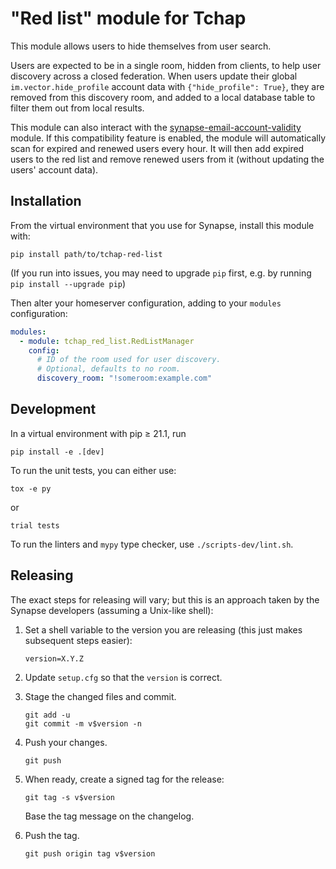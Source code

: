 # "Red list" module for Tchap

This module allows users to hide themselves from user search.

Users are expected to be in a single room, hidden from clients, to help user discovery
across a closed federation. When users update their global `im.vector.hide_profile`
account data with `{"hide_profile": True}`, they are removed from this discovery room,
and added to a local database table to filter them out from local results.

This module can also interact with the [synapse-email-account-validity](https://github.com/matrix-org/synapse-email-account-validity)
module. If this compatibility feature is enabled, the module will automatically scan for
expired and renewed users every hour. It will then add expired users to the red list and
remove renewed users from it (without updating the users' account data).

## Installation

From the virtual environment that you use for Synapse, install this module with:
```shell
pip install path/to/tchap-red-list
```
(If you run into issues, you may need to upgrade `pip` first, e.g. by running
`pip install --upgrade pip`)

Then alter your homeserver configuration, adding to your `modules` configuration:
```yaml
modules:
  - module: tchap_red_list.RedListManager
    config:
      # ID of the room used for user discovery.
      # Optional, defaults to no room.
      discovery_room: "!someroom:example.com"
```


## Development

In a virtual environment with pip ≥ 21.1, run
```shell
pip install -e .[dev]
```

To run the unit tests, you can either use:
```shell
tox -e py
```
or
```shell
trial tests
```

To run the linters and `mypy` type checker, use `./scripts-dev/lint.sh`.


## Releasing

The exact steps for releasing will vary; but this is an approach taken by the
Synapse developers (assuming a Unix-like shell):

 1. Set a shell variable to the version you are releasing (this just makes
    subsequent steps easier):
    ```shell
    version=X.Y.Z
    ```

 2. Update `setup.cfg` so that the `version` is correct.

 3. Stage the changed files and commit.
    ```shell
    git add -u
    git commit -m v$version -n
    ```

 4. Push your changes.
    ```shell
    git push
    ```

 5. When ready, create a signed tag for the release:
    ```shell
    git tag -s v$version
    ```
    Base the tag message on the changelog.

 6. Push the tag.
    ```shell
    git push origin tag v$version
    ```